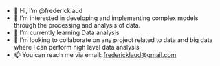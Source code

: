 - 👋 Hi, I’m @fredericklaud
- 👀 I’m interested in developing and implementing complex models through the processing and analysis of data.
- 🌱 I’m currently learning Data analysis
- 💞️ I’m looking to collaborate on any project related to data and big data where I can perform high level data analysis
- 📫 You can reach me via email: fredericklaud@gmail.com

<!---
fredericklaud/fredericklaud is a ✨ special ✨ repository because its `README.md` (this file) appears on your GitHub profile.
You can click the Preview link to take a look at your changes.
--->
